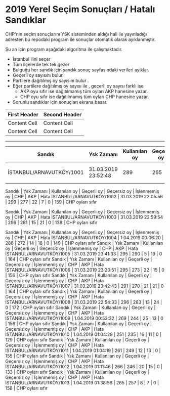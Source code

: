 2019 Yerel Seçim Sonuçları / Hatalı Sandıklar 
===================


CHP'nin seçim sonuçlarını YSK sisteminden aldığı hali ile yayınladığı adresten 
bu repodaki program ile sonuçlar otomatik olarak ayıklanmıştır.

Şu an için program aşağıdaki algoritma ile çalışmaktadır.

* İstanbul ilini seçer
* Tüm ilçelerde tek tek gezer
* Bulguğu her sandık için sandık sonuç sayfasındaki verileri ayıklar.
* Geçerli oy sayısını bulur.
* Partilere dağıtılmış oy sayısını bulur .
* Eğer partilere dağıtılmış oy sayısı ile , geçerli oy sayısı farklı ise
    * AKP oyu sıfır ise dağıtılmamış tüm oyları AKP hanesine yazar.
	* CHP oyu sıfır ise dağıtılmamış tüm oyları CHP hanesine yazar.
* Sorunlu sandıklar için sonuçları ekrana basar.


First Header | Second Header
------------- | -------------
Content Cell | Content Cell
Content Cell | Content Cell

----------

Sandık						|	Ysk Zamanı			|	Kullanılan oy	|	Geçerli oy	|	Geçersiz oy	|	İşlenmemiş oy	|	CHP	|	AKP	|	Hata
--------------------------- | ----------------------| ----------------- | ------------- | ------------- | ----------------- | ----- | ----- | ------------------
İSTANBUL/ARNAVUTKÖY/1001	|	31.03.2019 23:52:48	|	289				|	265			|	24			|	21				|	0	|	135	|	CHP oyları sıfır

Sandık	|	Ysk Zamanı	|	Kullanılan oy	|	Geçerli oy	|	Geçersiz oy	|	İşlenmemiş oy	|	CHP	|	AKP	|	Hata
İSTANBUL/ARNAVUTKÖY/1002	|	31.03.2019 23:05:56	|	299	|	277	|	22	|	7	|	0	|	159	|	CHP oyları sıfır


Sandık	|	Ysk Zamanı	|	Kullanılan oy	|	Geçerli oy	|	Geçersiz oy	|	İşlenmemiş oy	|	CHP	|	AKP	|	Hata
İSTANBUL/ARNAVUTKÖY/1003	|	31.03.2019 22:59:54	|	296	|	281	|	15	|	21	|	0	|	138	|	CHP oyları sıfır


Sandık	|	Ysk Zamanı	|	Kullanılan oy	|	Geçerli oy	|	Geçersiz oy	|	İşlenmemiş oy	|	CHP	|	AKP	|	Hata
İSTANBUL/ARNAVUTKÖY/1004	|	1.04.2019 00:06:20	|	286	|	272	|	14	|	18	|	0	|	149	|	CHP oyları sıfır
Sandık	|	Ysk Zamanı	|	Kullanılan oy	|	Geçerli oy	|	Geçersiz oy	|	İşlenmemiş oy	|	CHP	|	AKP	|	Hata
İSTANBUL/ARNAVUTKÖY/1005	|	31.03.2019 23:41:33	|	295	|	290	|	5	|	19	|	0	|	164	|	CHP oyları sıfır
Sandık	|	Ysk Zamanı	|	Kullanılan oy	|	Geçerli oy	|	Geçersiz oy	|	İşlenmemiş oy	|	CHP	|	AKP	|	Hata
İSTANBUL/ARNAVUTKÖY/1006	|	31.03.2019 23:20:51	|	295	|	273	|	22	|	15	|	0	|	156	|	CHP oyları sıfır
Sandık	|	Ysk Zamanı	|	Kullanılan oy	|	Geçerli oy	|	Geçersiz oy	|	İşlenmemiş oy	|	CHP	|	AKP	|	Hata
İSTANBUL/ARNAVUTKÖY/1007	|	31.03.2019 23:42:43	|	291	|	270	|	21	|	21	|	0	|	164	|	CHP oyları sıfır
Sandık	|	Ysk Zamanı	|	Kullanılan oy	|	Geçerli oy	|	Geçersiz oy	|	İşlenmemiş oy	|	CHP	|	AKP	|	Hata
İSTANBUL/ARNAVUTKÖY/1008	|	31.03.2019 22:54:33	|	296	|	283	|	13	|	24	|	0	|	172	|	CHP oyları sıfır
Sandık	|	Ysk Zamanı	|	Kullanılan oy	|	Geçerli oy	|	Geçersiz oy	|	İşlenmemiş oy	|	CHP	|	AKP	|	Hata
İSTANBUL/ARNAVUTKÖY/1009	|	1.04.2019 00:53:32	|	269	|	244	|	25	|	13	|	0	|	156	|	CHP oyları sıfır
Sandık	|	Ysk Zamanı	|	Kullanılan oy	|	Geçerli oy	|	Geçersiz oy	|	İşlenmemiş oy	|	CHP	|	AKP	|	Hata
İSTANBUL/ARNAVUTKÖY/1010	|	1.04.2019 01:04:29	|	251	|	235	|	16	|	11	|	0	|	129	|	CHP oyları sıfır
Sandık	|	Ysk Zamanı	|	Kullanılan oy	|	Geçerli oy	|	Geçersiz oy	|	İşlenmemiş oy	|	CHP	|	AKP	|	Hata
İSTANBUL/ARNAVUTKÖY/1011	|	1.04.2019 01:04:19	|	261	|	249	|	12	|	13	|	0	|	155	|	CHP oyları sıfır
Sandık	|	Ysk Zamanı	|	Kullanılan oy	|	Geçerli oy	|	Geçersiz oy	|	İşlenmemiş oy	|	CHP	|	AKP	|	Hata
İSTANBUL/ARNAVUTKÖY/1012	|	1.04.2019 01:11:46	|	266	|	246	|	20	|	15	|	0	|	133	|	CHP oyları sıfır
Sandık	|	Ysk Zamanı	|	Kullanılan oy	|	Geçerli oy	|	Geçersiz oy	|	İşlenmemiş oy	|	CHP	|	AKP	|	Hata
İSTANBUL/ARNAVUTKÖY/1013	|	1.04.2019 01:38:56	|	265	|	257	|	8	|	7	|	0	|	158	|	CHP oyları sıfır
